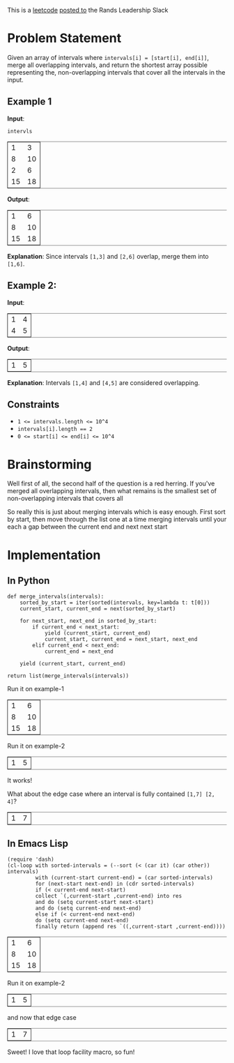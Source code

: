 This is a [leetcode](https://leetcode.com/problems/merge-intervals/description/) [posted to](https://rands-leadership.slack.com/archives/CEX9Y74DB/p1724196987741039?thread_ts=1724195920.502929&cid=CEX9Y74DB) the Rands Leadership Slack


# Problem Statement

Given an array of intervals where `intervals[i] = [start[i], end[i]]`, merge all overlapping intervals, and return the shortest array possible representing the, non-overlapping intervals that cover all the intervals in the input.


## Example 1

**Input**:

`intervls`

<table id="orga641bb1" border="2" cellspacing="0" cellpadding="6" rules="groups" frame="hsides">


<colgroup>
<col  class="org-right" />

<col  class="org-right" />
</colgroup>
<tbody>
<tr>
<td class="org-right">1</td>
<td class="org-right">3</td>
</tr>

<tr>
<td class="org-right">8</td>
<td class="org-right">10</td>
</tr>

<tr>
<td class="org-right">2</td>
<td class="org-right">6</td>
</tr>

<tr>
<td class="org-right">15</td>
<td class="org-right">18</td>
</tr>
</tbody>
</table>

**Output**:

<table id="org6b05732" border="2" cellspacing="0" cellpadding="6" rules="groups" frame="hsides">


<colgroup>
<col  class="org-right" />

<col  class="org-right" />
</colgroup>
<tbody>
<tr>
<td class="org-right">1</td>
<td class="org-right">6</td>
</tr>

<tr>
<td class="org-right">8</td>
<td class="org-right">10</td>
</tr>

<tr>
<td class="org-right">15</td>
<td class="org-right">18</td>
</tr>
</tbody>
</table>

**Explanation**: Since intervals `[1,3]` and `[2,6]` overlap, merge them into `[1,6]`.


## Example 2:

**Input**:

<table id="orgc5d3304" border="2" cellspacing="0" cellpadding="6" rules="groups" frame="hsides">


<colgroup>
<col  class="org-right" />

<col  class="org-right" />
</colgroup>
<tbody>
<tr>
<td class="org-right">1</td>
<td class="org-right">4</td>
</tr>

<tr>
<td class="org-right">4</td>
<td class="org-right">5</td>
</tr>
</tbody>
</table>

**Output**:

<table id="org7ad11ca" border="2" cellspacing="0" cellpadding="6" rules="groups" frame="hsides">


<colgroup>
<col  class="org-right" />

<col  class="org-right" />
</colgroup>
<tbody>
<tr>
<td class="org-right">1</td>
<td class="org-right">5</td>
</tr>
</tbody>
</table>

**Explanation**: Intervals `[1,4]` and `[4,5]` are considered overlapping.


## Constraints

-   `1 <= intervals.length <= 10^4`
-   `intervals[i].length == 2`
-   `0 <= start[i] <= end[i] <= 10^4`


# Brainstorming

Well first of all, the second half of the question is a red herring. If you've merged all overlapping intervals, then what remains is the smallest set of non-overlapping intervals that covers all

So really this is just about merging intervals which is easy enough. First sort by start, then move through the list one at a time merging intervals until your each a gap between the current end and next next start


# Implementation


## In Python

    def merge_intervals(intervals):
        sorted_by_start = iter(sorted(intervals, key=lambda t: t[0]))
        current_start, current_end = next(sorted_by_start)
    
        for next_start, next_end in sorted_by_start:
            if current_end < next_start:
                yield (current_start, current_end)
                current_start, current_end = next_start, next_end
            elif current_end < next_end:
                current_end = next_end
    
        yield (current_start, current_end)
    
    return list(merge_intervals(intervals))

Run it on example-1

<table border="2" cellspacing="0" cellpadding="6" rules="groups" frame="hsides">


<colgroup>
<col  class="org-right" />

<col  class="org-right" />
</colgroup>
<tbody>
<tr>
<td class="org-right">1</td>
<td class="org-right">6</td>
</tr>

<tr>
<td class="org-right">8</td>
<td class="org-right">10</td>
</tr>

<tr>
<td class="org-right">15</td>
<td class="org-right">18</td>
</tr>
</tbody>
</table>

Run it on example-2

<table border="2" cellspacing="0" cellpadding="6" rules="groups" frame="hsides">


<colgroup>
<col  class="org-right" />

<col  class="org-right" />
</colgroup>
<tbody>
<tr>
<td class="org-right">1</td>
<td class="org-right">5</td>
</tr>
</tbody>
</table>

It works!

What about the edge case where an interval is fully contained `[1,7] [2, 4]`?

<table border="2" cellspacing="0" cellpadding="6" rules="groups" frame="hsides">


<colgroup>
<col  class="org-right" />

<col  class="org-right" />
</colgroup>
<tbody>
<tr>
<td class="org-right">1</td>
<td class="org-right">7</td>
</tr>
</tbody>
</table>


## In Emacs Lisp

    (require 'dash)
    (cl-loop with sorted-intervals = (--sort (< (car it) (car other)) intervals)
             with (current-start current-end) = (car sorted-intervals)
             for (next-start next-end) in (cdr sorted-intervals)
             if (< current-end next-start)
             collect `(,current-start ,current-end) into res
             and do (setq current-start next-start)
             and do (setq current-end next-end)
             else if (< current-end next-end)
             do (setq current-end next-end)
             finally return (append res `((,current-start ,current-end))))

<table border="2" cellspacing="0" cellpadding="6" rules="groups" frame="hsides">


<colgroup>
<col  class="org-right" />

<col  class="org-right" />
</colgroup>
<tbody>
<tr>
<td class="org-right">1</td>
<td class="org-right">6</td>
</tr>

<tr>
<td class="org-right">8</td>
<td class="org-right">10</td>
</tr>

<tr>
<td class="org-right">15</td>
<td class="org-right">18</td>
</tr>
</tbody>
</table>

Run it on example-2

<table border="2" cellspacing="0" cellpadding="6" rules="groups" frame="hsides">


<colgroup>
<col  class="org-right" />

<col  class="org-right" />
</colgroup>
<tbody>
<tr>
<td class="org-right">1</td>
<td class="org-right">5</td>
</tr>
</tbody>
</table>

and now that edge case

<table border="2" cellspacing="0" cellpadding="6" rules="groups" frame="hsides">


<colgroup>
<col  class="org-right" />

<col  class="org-right" />
</colgroup>
<tbody>
<tr>
<td class="org-right">1</td>
<td class="org-right">7</td>
</tr>
</tbody>
</table>

Sweet! I love that loop facility macro, so fun!

